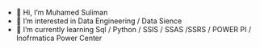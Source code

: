 - 👋 Hi, I’m Muhamed Suliman
- 👀 I’m interested in Data Engineering / Data Sience 
- 🌱 I’m currently learning Sql / Python  / SSIS / SSAS /SSRS / POWER PI   / Inofrmatica Power Center 
<!---
Soly-Soliman/Soly-Soliman is a ✨ special ✨ repository because its `README.md` (this file) appears on your GitHub profile.
You can click the Preview link to take a look at your changes.
--->
